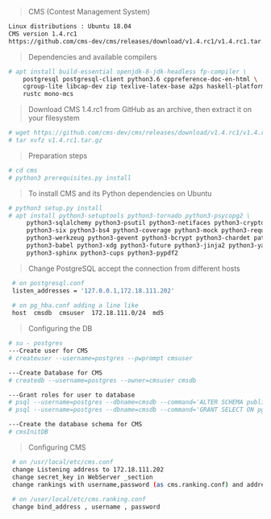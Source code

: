 >CMS (Contest Management System) 
```bash
Linux distributions : Ubuntu 18.04
CMS version 1.4.rc1 
https://github.com/cms-dev/cms/releases/download/v1.4.rc1/v1.4.rc1.tar.gz
```
>Dependencies and available compilers
```bash
# apt install build-essential openjdk-8-jdk-headless fp-compiler \
    postgresql postgresql-client python3.6 cppreference-doc-en-html \
    cgroup-lite libcap-dev zip texlive-latex-base a2ps haskell-platform \
    rustc mono-mcs
```
>Download CMS 1.4.rc1 from GitHub as an archive, then extract it on your filesystem
```bash
# wget https://github.com/cms-dev/cms/releases/download/v1.4.rc1/v1.4.rc1.tar.gz
# tar xvfz v1.4.rc1.tar.gz
```
>Preparation steps
```bash
# cd cms
# python3 prerequisites.py install
```
>To install CMS and its Python dependencies on Ubuntu
```bash
# python3 setup.py install
# apt install python3-setuptools python3-tornado python3-psycopg2 \
     python3-sqlalchemy python3-psutil python3-netifaces python3-crypto \
     python3-six python3-bs4 python3-coverage python3-mock python3-requests \
     python3-werkzeug python3-gevent python3-bcrypt python3-chardet patool \
     python3-babel python3-xdg python3-future python3-jinja2 python3-yaml \
     python3-sphinx python3-cups python3-pypdf2
```
> Change PostgreSQL accept the connection from different hosts
```bash
 # on postgresql.conf
 listen_addresses = '127.0.0.1,172.18.111.202'
 
 # on pg_hba.conf adding a line like
 host  cmsdb  cmsuser  172.18.111.0/24  md5
```
>Configuring the DB
```bash
# su - postgres
---Create user for CMS
# createuser --username=postgres --pwprompt cmsuser

---Create Database for CMS
# createdb --username=postgres --owner=cmsuser cmsdb

---Grant roles for user to database
# psql --username=postgres --dbname=cmsdb --command='ALTER SCHEMA public OWNER TO cmsuser'
# psql --username=postgres --dbname=cmsdb --command='GRANT SELECT ON pg_largeobject TO cmsuser'

---Create the database schema for CMS
# cmsInitDB
```
> Configuring CMS
```bash
 # on /usr/local/etc/cms.conf
 change Listening address to 172.18.111.202
 change secret_key in WebServer _section
 change rankings with username,password (as cms.ranking.conf) and address to ScoringService
 
 # on /user/local/etc/cms.ranking.conf
 change bind_address , username , password
```
